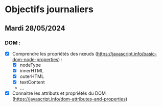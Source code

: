 # Objectifs journaliers

## Mardi 28/05/2024

### DOM :

- [x] Comprendre les propriétés des nœuds (https://javascript.info/basic-dom-node-properties) :
  - [x] nodeType
  - [x] innerHTML
  - [x] outerHTML
  - [x] textContent
  - ...
- [x] Connaitre les attributs et propriétés du DOM (https://javascript.info/dom-attributes-and-properties)